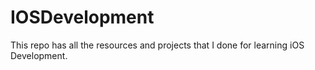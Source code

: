 # IOSDevelopment
This repo has all the resources and projects that I done for learning iOS Development.
